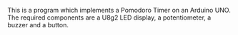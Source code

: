 This is a program which implements a Pomodoro Timer on an Arduino UNO. The required components are a U8g2 LED display, a potentiometer, a buzzer and a button.
